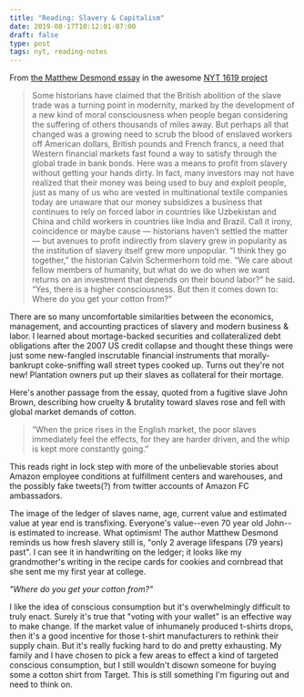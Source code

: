 ```yaml
---
title: "Reading: Slavery & Capitalism"
date: 2019-08-17T10:12:01-07:00
draft: false
type: post
tags: nyt, reading-notes
---
```


From [the Matthew Desmond
essay](https://www.nytimes.com/interactive/2019/08/14/magazine/slavery-capitalism.html)
in the awesome [NYT 1619
project](https://www.nytimes.com/interactive/2019/08/14/magazine/1619-america-slavery.html)

> Some historians have claimed that the British abolition of the slave trade was a turning point in modernity, marked by the development of a new kind of moral consciousness when people began considering the suffering of others thousands of miles away. But perhaps all that changed was a growing need to scrub the blood of enslaved workers off American dollars, British pounds and French francs, a need that Western financial markets fast found a way to satisfy through the global trade in bank bonds. Here was a means to profit from slavery without getting your hands dirty. In fact, many investors may not have realized that their money was being used to buy and exploit people, just as many of us who are vested in multinational textile companies today are unaware that our money subsidizes a business that continues to rely on forced labor in countries like Uzbekistan and China and child workers in countries like India and Brazil. Call it irony, coincidence or maybe cause — historians haven’t settled the matter — but avenues to profit indirectly from slavery grew in popularity as the institution of slavery itself grew more unpopular. “I think they go together,” the historian Calvin Schermerhorn told me. “We care about fellow members of humanity, but what do we do when we want returns on an investment that depends on their bound labor?” he said. “Yes, there is a higher consciousness. But then it comes down to: Where do you get your cotton from?” 

There are so many uncomfortable similarities between the economics, management,
and accounting practices of slavery and modern business & labor. I learned about
mortage-backed securities and collateralized debt obligations after the 2007 US
credit collapse and thought these things were just some new-fangled inscrutable financial
instruments that morally-bankrupt coke-sniffing wall street types cooked up.
Turns out they're not new! Plantation owners put up their slaves as collateral
for their mortage.

Here's another passage from the essay, quoted from a fugitive slave John Brown, describing how cruelty & brutality toward
slaves rose and fell with global market demands of cotton.

> “When the price rises in the English market,
the poor slaves immediately feel the effects, for they are harder driven, and
the whip is kept more constantly going.” 

This reads right in lock step with more of the unbelievable stories about Amazon employee conditions at fulfillment
centers and warehouses, and the possibly fake tweets(?) from twitter accounts of Amazon
FC ambassadors. 

The image of the ledger of slaves name, age, current value and estimated value
at year end is transfixing. Everyone's value--even 70 year old John--is
estimated to increase. What optimism! The author Matthew Desmond reminds us how fresh slavery still is, "only 2
average lifespans (79 years) past". I can see it in handwriting on the
ledger; it looks like my grandmother's writing in the recipe cards for cookies and cornbread that she sent me
my first year at college.

_"Where do you get your cotton from?"_

I like the idea of conscious consumption but it's overwhelmingly difficult to
truly enact. Surely it's true that "voting with your wallet" is an effective
way to make change. If the market value of inhumanely produced t-shirts drops,
then it's a good incentive for those t-shirt manufacturers to rethink their
supply chain. But it's really fucking hard to do and pretty exhausting. 
My family and I have chosen to pick a few areas to effect a kind of targeted
conscious consumption, but I still wouldn't disown someone for buying some a
cotton shirt from Target. This is still something I'm figuring out and need
to think on.
